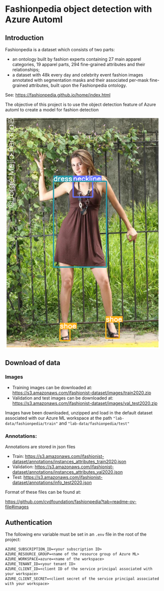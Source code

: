# Fashionpedia object detection with Azure Automl 

## Introduction

Fashionpedia is a dataset which consists of two parts: 

- an ontology built by fashion experts containing 27 main apparel categories, 19 apparel parts, 294 fine-grained attributes and their relationships; 
- a dataset with 48k every day and celebrity event fashion images annotated with segmentation masks and their associated per-mask fine-grained attributes, built upon the Fashionpedia ontology.

See: https://fashionpedia.github.io/home/index.html

The objective of this project is to use the object detection feature of Azure automl to create a model for fashion detection 

![sample.png](media/sample.png)



## Download of data 

### Images

- Training images can be downloaded at: https://s3.amazonaws.com/ifashionist-dataset/images/train2020.zip
- Validation and test images can be downloaded at: https://s3.amazonaws.com/ifashionist-dataset/images/val_test2020.zip

Images have been downloaded, unzipped and load in the default dataset associated with our Azure ML workspace at the path `"lab-data/fashionpedia/train"` and `"lab-data/fashionpedia/test"`

### Annotations: 

Annotations are stored in json files 

- Train: https://s3.amazonaws.com/ifashionist-dataset/annotations/instances_attributes_train2020.json
- Validation: https://s3.amazonaws.com/ifashionist-dataset/annotations/instances_attributes_val2020.json
- Test: https://s3.amazonaws.com/ifashionist-dataset/annotations/info_test2020.json

Format of these files can be found at: 

https://github.com/cvdfoundation/fashionpedia?tab=readme-ov-file#images


## Authentication 

The following env variable must be set in an `.env` file in the root of the project:


```
AZURE_SUBSCRIPTION_ID=<your subscription ID>
AZURE_RESOURCE_GROUP=<name of the resource group of Azure ML>
AZURE_WORKSPACE=azure=<name of the workspace>
AZURE_TENANT_ID=<your tenant ID>
AZURE_CLIENT_ID=<client ID of the service principal associated with your workspace>
AZURE_CLIENT_SECRET=<client secret of the service principal associated with your workspace>
```



















